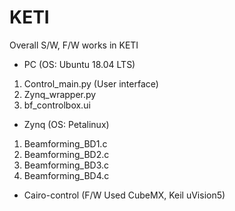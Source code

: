 # KETI
Overall S/W, F/W works in KETI
- PC (OS: Ubuntu 18.04 LTS) 
 1) Control_main.py (User interface)
 2) Zynq_wrapper.py
 3) bf_controlbox.ui
 
- Zynq (OS: Petalinux)
 1) Beamforming_BD1.c
 2) Beamforming_BD2.c
 3) Beamforming_BD3.c
 4) Beamforming_BD4.c

- Cairo-control (F/W Used CubeMX, Keil uVision5)
  
